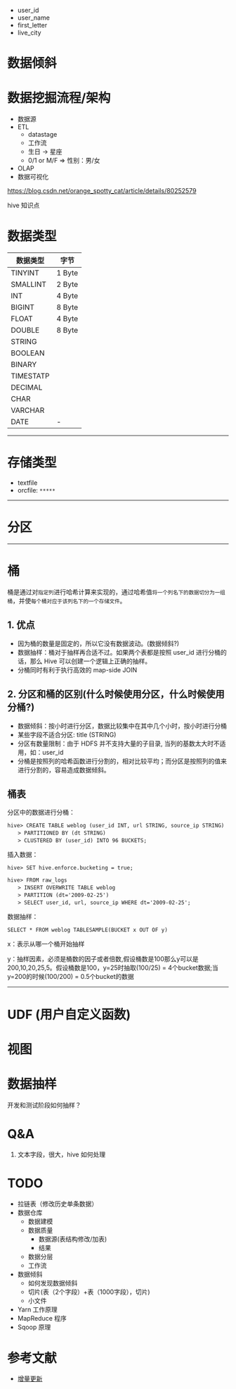 * user_id
* user_name
* first_letter
* live_city


# 数据倾斜

# 数据挖掘流程/架构
* 数据源
* ETL
  - datastage
  - 工作流
  - 生日 -> 星座
  - 0/1 or M/F => 性别：男/女
* OLAP
* 数据可视化

https://blog.csdn.net/orange_spotty_cat/article/details/80252579

hive 知识点


# 数据类型

| 数据类型 | 字节 |
| --- | --- |
| TINYINT | 1 Byte |
| SMALLINT | 2 Byte |
| INT | 4 Byte |
| BIGINT | 8 Byte |
| FLOAT | 4 Byte |
| DOUBLE | 8 Byte |
| STRING | |
| BOOLEAN | |
| BINARY | |
| TIMESTATP | |
| DECIMAL | |
| CHAR | |
| VARCHAR | |
| DATE | - |

---

# 存储类型
* textfile
* orcfile: `*****`

---

# 分区


---

# 桶

桶是通过对`指定列`进行哈希计算来实现的，通过哈希值`将一个列名下的数据切分为一组桶`，并使`每个桶对应于该列名下的一个存储文件`。

## 1. 优点
* 因为桶的数量是固定的，所以它没有数据波动。(数据倾斜?)
* 数据抽样：桶对于抽样再合适不过。如果两个表都是按照 user_id 进行分桶的话，那么 Hive 可以创建一个逻辑上正确的抽样。
* 分桶同时有利于执行高效的 map-side JOIN

## 2. 分区和桶的区别(什么时候使用分区，什么时候使用分桶?)
* 数据倾斜：按小时进行分区，数据比较集中在其中几个小时，按小时进行分桶
* 某些字段不适合分区: title (STRING)
* 分区有数量限制：由于 HDFS 并不支持大量的子目录, 当列的基数太大时不适用，如：user_id
* 分桶是按照列的哈希函数进行分割的，相对比较平均；而分区是按照列的值来进行分割的，容易造成数据倾斜。

## 桶表

分区中的数据进行分桶：

```
hive> CREATE TABLE weblog (user_id INT, url STRING, source_ip STRING)
　　> PARTITIONED BY (dt STRING)
　　> CLUSTERED BY (user_id) INTO 96 BUCKETS;
```

插入数据：

```
hive> SET hive.enforce.bucketing = true;

hive> FROM raw_logs
　　> INSERT OVERWRITE TABLE weblog
　　> PARTITION (dt='2009-02-25')
　　> SELECT user_id, url, source_ip WHERE dt='2009-02-25';
```

数据抽样：

```
SELECT * FROM weblog TABLESAMPLE(BUCKET x OUT OF y)
```

x：表示从哪一个桶开始抽样

y：抽样因素，必须是桶数的因子或者倍数,假设桶数是100那么y可以是200,10,20,25,5。假设桶数是100，y=25时抽取(100/25) = 4个bucket数据;当y=200的时候(100/200) = 0.5个bucket的数据

---

# UDF (用户自定义函数)

# 视图

# 数据抽样

开发和测试阶段如何抽样？

# Q&A
1. 文本字段，很大，hive 如何处理

# TODO
* 拉链表（修改历史单条数据）
* 数据仓库
  - 数据建模
  - 数据质量
    - 数据源(表结构修改/加表)
    - 结果
  - 数据分层
  - 工作流
* 数据倾斜
  - 如何发现数据倾斜
  - 切片(表（2个字段）+表（1000字段），切片)
  - 小文件
* Yarn 工作原理
* MapReduce 程序  
* Sqoop 原理


# 参考文献
* [增量更新](https://blog.csdn.net/wujiandao/article/details/80413661)
